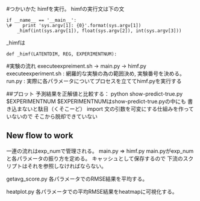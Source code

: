 #つかいかた
himfを実行。
himfの実行文は下の文

```
if __name__ == '__main__':
\#    print 'sys.argv[1]: {0}'.format(sys.argv[1])
    _himf(int(sys.argv[1]), float(sys.argv[2]), int(sys.argv[3]))
```

_himfは

```
def _himf(LATENTDIM, REG, EXPERIMENTNUM):
```

#実験の流れ
executeexpreiment.sh -> main.py -> himf.py
executeexperiment.sh : 網羅的な実験の為の範囲決め, 実験番号を決める。
run.py : 実際に各パラメータについてプロセスを立ててhimf.pyを実行する

##プロット
予測結果を正解値と比較する：
python show-predict-true.py $EXPERIMENTNUM
$EXPERIMENTNUMはshow-predict-true.pyの中にも
書き込まないと駄目（くそこーど）
import 文の引数を可変にする仕組みを作っていないので
そこから脱却できていない

## New flow to work
一連の流れはexp_numで管理される。
main.py => himf.py
main.pyがexp_numと各パラメータの振り方を定める。
キャッシュとして保存するので
下流のスクリプトはそれを参照しなければならない。
>
getavg_score.py
各パラメータでのRMSE結果を平均する。
>
heatplot.py
各パラメータでの平均RMSE結果をheatmapに可視化する。
>
